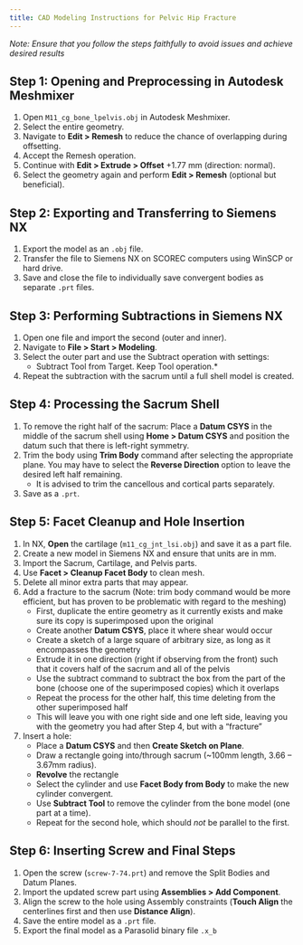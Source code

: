 ```yaml
---
title: CAD Modeling Instructions for Pelvic Hip Fracture
---
```


*Note: Ensure that you follow the steps faithfully to avoid issues and achieve desired results*

## Step 1: Opening and Preprocessing in Autodesk Meshmixer
1. Open `M11_cg_bone_lpelvis.obj` in Autodesk Meshmixer.
2. Select the entire geometry.
3. Navigate to **Edit > Remesh** to reduce the chance of overlapping during offsetting.
4. Accept the Remesh operation.
5. Continue with **Edit > Extrude > Offset** +1.77 mm (direction: normal).
6. Select the geometry again and perform **Edit > Remesh** (optional but beneficial).

## Step 2: Exporting and Transferring to Siemens NX
1. Export the model as an `.obj` file.
2. Transfer the file to Siemens NX on SCOREC computers using WinSCP or hard drive.
3. Save and close the file to individually save convergent bodies as separate `.prt` files.

## Step 3: Performing Subtractions in Siemens NX
1. Open one file and import the second (outer and inner).
2. Navigate to **File > Start > Modeling**.
3. Select the outer part and use the Subtract operation with settings:
   - Subtract Tool from Target. Keep Tool operation.*
4. Repeat the subtraction with the sacrum until a full shell model is created.

## Step 4: Processing the Sacrum Shell
1. To remove the right half of the sacrum: Place a **Datum CSYS** in the middle of the sacrum shell using **Home > Datum CSYS** and position the datum such that there is left-right symmetry.
2. Trim the body using **Trim Body** command after selecting the appropriate plane. You may have to select the **Reverse Direction** option to leave the desired left half remaining.
    - It is advised to trim the cancellous and cortical parts separately.
3. Save as a `.prt`.

## Step 5: Facet Cleanup and Hole Insertion
1. In NX, **Open** the cartilage (`m11_cg_jnt_lsi.obj`) and save it as a part file.
2. Create a new model in Siemens NX and ensure that units are in mm.
2. Import the Sacrum, Cartilage, and Pelvis parts.
2. Use **Facet > Cleanup Facet Body** to clean mesh.
3. Delete all minor extra parts that may appear. 
5. Add a fracture to the sacrum (Note: trim body command would be more efficient, but has proven to be problematic with regard to the meshing)
   -	First, duplicate the entire geometry as it currently exists and make sure its copy is superimposed upon the original
   -	Create another **Datum CSYS**, place it where shear would occur
   -	Create a sketch of a large square of arbitrary size, as long as it encompasses the geometry
   -	Extrude it in one direction (right if observing from the front) such that it covers half of the sacrum and all of the pelvis
   -	Use the subtract command to subtract the box from the part of the bone (choose one of the superimposed copies) which it overlaps 
   -	Repeat the process for the other half, this time deleting from the other superimposed half
   -	This will leave you with one right side and one left side, leaving you with the geometry you had after Step 4, but with a “fracture”
4. Insert a hole:
   - Place a **Datum CSYS** and then **Create Sketch on Plane**.
   - Draw a rectangle going into/through sacrum (~100mm length, 3.66 – 3.67mm radius).
   - **Revolve** the rectangle
   - Select the cylinder and use **Facet Body from Body** to make the new cylinder convergent.
   - Use **Subtract Tool** to remove the cylinder from the bone model (one part at a time).
   - Repeat for the second hole, which should *not* be parallel to the first.

## Step 6: Inserting Screw and Final Steps
1. Open the screw (`screw-7-74.prt`) and remove the Split Bodies and Datum Planes.
2. Import the updated screw part using **Assemblies > Add Component**.
2. Align the screw to the hole using Assembly constraints (**Touch Align** the centerlines first and then use **Distance Align**).
3. Save the entire model as a `.prt` file.
4. Export the final model as a Parasolid binary file  `.x_b`

